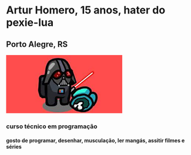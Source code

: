 <h1> Artur Homero, 15 anos, hater do pexie-lua </h1>
<h2>Porto Alegre, RS</h2>
<img src="amogusvader.jfif" alt="amogus">
<vid src="https://www.youtube.com/watch?v=eYuUAGXN0KM">
<h3>curso técnico em programação</h3>
<h4>gosto de programar, desenhar, musculação, ler mangás, assitir filmes e séries</h4>
